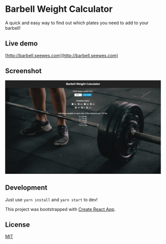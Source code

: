 # Barbell Weight Calculator

A quick and easy way to find out which plates you need to add to your barbell!

## Live demo

[http://barbell.seewes.com](http://barbell.seewes.com)

## Screenshot

![Barbell Weight Calculator](https://raw.githubusercontent.com/doobix/barbell/master/screenshots/barbell.png)

## Development

Just use `yarn install` and `yarn start` to dev!

This project was bootstrapped with [Create React App](https://github.com/facebookincubator/create-react-app).

## License

[MIT](/LICENSE)

